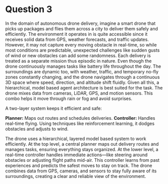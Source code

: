 # Question 3

In the domain of autonomous drone delivery, imagine a smart drone that picks up packages and flies them across a city to deliver them safely and efficiently. The environment it operates in is quite accessible since it receives solid data from GPS, weather forecasts, and traffic updates. However, it may not capture every moving obstacle in real-time, so while most conditions are predictable, unexpected challenges like sudden gusts of wind or new obstacles can add some randomness. Each delivery is treated as a separate mission thus episodic in nature. Even though the drone continuously manages tasks like battery life throughout the day. The surroundings are dynamic too, with weather, traffic, and temporary no-fly zones constantly changing, and the drone navigates through a continuous 3D space where speed, direction, and altitude shift fluidly. Given all this, a hierarchical, model based agent architecture is best suited for the task.
The drone mixes data from cameras, LiDAR, GPS, and motion sensors. This combo helps it move through rain or fog and avoid surprises.

A two-layer system keeps it efficient and safe:

**Planner:** Maps out routes and schedules deliveries. 
**Controller:** Handles real-time flying. Using techniques like reinforcement learning, it dodges obstacles and adjusts to wind.

The drone uses a hierarchical, layered model based system to work efficiently. At the top level, a central planner maps out delivery routes and manages tasks, ensuring everything stays organized. At the lower level, a real-time controller handles immediate actions—like steering around obstacles or adjusting flight paths mid-air. This controller learns from past experiences and predicts the safest moves to stay on track. The drone combines data from GPS, cameras, and sensors to stay fully aware of its surroundings, creating a clear and reliable view of the environment.
